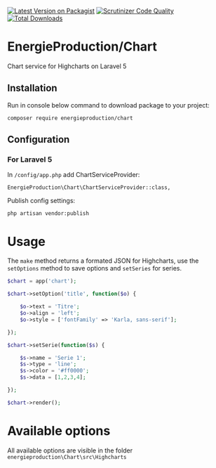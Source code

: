 [![Latest Version on Packagist](https://img.shields.io/packagist/v/energieproduction/chart.svg?style=flat-square)](https://packagist.org/packages/energieproduction/chart)
[![Scrutinizer Code Quality](https://scrutinizer-ci.com/g/EnergieProduction/Chart/badges/quality-score.png?b=master)](https://scrutinizer-ci.com/g/EnergieProduction/Chart/?branch=master)
[![Total Downloads](https://img.shields.io/packagist/dt/energieproduction/chart.svg?style=flat-square)](https://packagist.org/packages/energieproduction/chart)

# EnergieProduction/Chart

Chart service for Highcharts on Laravel 5

## Installation

Run in console below command to download package to your project:
```
composer require energieproduction/chart
```

## Configuration
### For Laravel 5
In `/config/app.php` add ChartServiceProvider:
```
EnergieProduction\Chart\ChartServiceProvider::class,
```
Publish config settings:
```
php artisan vendor:publish
```
# Usage

The `make` method returns a formated JSON for Highcharts, use the `setOptions` method to save options and `setSeries` for series.

```php
$chart = app('chart');

$chart->setOption('title', function($o) {

    $o->text = 'Titre';
    $o->align = 'left';
    $o->style = ['fontFamily' => 'Karla, sans-serif'];

});

$chart->setSerie(function($s) {

    $s->name = 'Serie 1';
    $s->type = 'line';
    $s->color = '#ff0000';
    $s->data = [1,2,3,4];

});

$chart->render();
```

# Available options

All available options are visible in the folder `energieproduction\Chart\src\Highcharts`